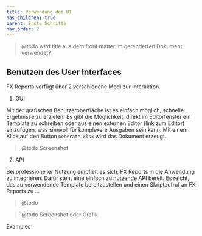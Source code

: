 ```yaml
---
title: Verwendung des UI
has_children: true
parent: Erste Schritte
nav_order: 2
---
```


> @todo wird title aus dem front matter im gerenderten Dokument verwendet?

## Benutzen des User Interfaces

FX Reports verfügt über 2 verschiedene Modi zur Interaktion.

1. GUI

Mit der grafischen Benutzeroberfläche ist es einfach möglich, schnelle Ergebnisse zu erzielen. Es gibt die Möglichkeit, direkt im Editorfenster ein Template zu schreiben oder aus einen externen Editor (link zum Editor) einzufügen, was sinnvoll für komplexere Ausgaben sein kann. Mit einem Klick auf den Button `Generate xlsx` wird das Dokument erzeugt.

> @todo Screenshot

2. API

Bei professioneller Nutzung empfielt es sich, FX Reports in die Anwendung zu integrieren. Dafür steht eine einfach zu nutzende API bereit. Es reicht, das zu verwendende Template bereitzustellen und einen Skriptaufruf an FX Reports zu ...
> @todo

> @todo Screenshot oder Grafik

Examples
